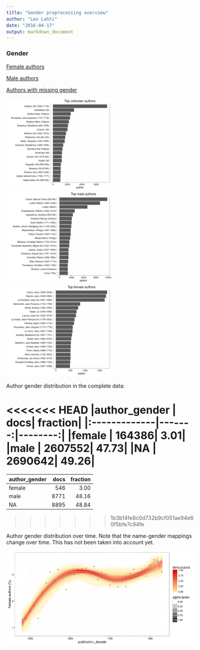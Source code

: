 ```yaml
---
title: "Gender preprocessing overview"
author: "Leo Lahti"
date: "2016-04-17"
output: markdown_document
---
```


### Gender

[Female authors](output.tables/gender_female.csv)

[Male authors](output.tables/gender_male.csv)

[Authors with missing gender](output.tables/gender_unknown.csv)


<img src="figure/summary-authorgenders-1.png" title="plot of chunk summary-authorgenders" alt="plot of chunk summary-authorgenders" width="280px" /><img src="figure/summary-authorgenders-2.png" title="plot of chunk summary-authorgenders" alt="plot of chunk summary-authorgenders" width="280px" /><img src="figure/summary-authorgenders-3.png" title="plot of chunk summary-authorgenders" alt="plot of chunk summary-authorgenders" width="280px" />



Author gender distribution in the complete data:


<<<<<<< HEAD
|author_gender |    docs| fraction|
|:-------------|-------:|--------:|
|female        |  164386|     3.01|
|male          | 2607552|    47.73|
|NA            | 2690642|    49.26|
=======
|author_gender | docs| fraction|
|:-------------|----:|--------:|
|female        |  546|     3.00|
|male          | 8771|    48.16|
|NA            | 8895|    48.84|
>>>>>>> 1b3b14fe8c0d732b9cf051ae94e60f5bfe7c94fe

Author gender distribution over time. Note that the name-gender mappings change over time. This has not been taken into account yet.


![plot of chunk summarygendertime](figure/summarygendertime-1.png)


